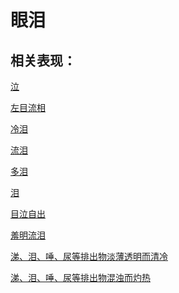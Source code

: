 # 眼泪## 相关表现：[泣](https://www.gmzyjc.com/search/result?wd=泣)[左目流相](https://www.gmzyjc.com/search/result?wd=左目流相)[冷泪](https://www.gmzyjc.com/search/result?wd=冷泪)[流泪](https://www.gmzyjc.com/search/result?wd=流泪)[多泪](https://www.gmzyjc.com/search/result?wd=多泪)[泪](https://www.gmzyjc.com/search/result?wd=泪)[目泣自出](https://www.gmzyjc.com/search/result?wd=目泣自出)[羞明流泪](https://www.gmzyjc.com/search/result?wd=羞明流泪)[涕、泪、唾、尿等排出物淡薄透明而清冷	](https://www.gmzyjc.com/search/result?wd=涕、泪、唾、尿等排出物淡薄透明而清冷	)[涕、泪、唾、尿等排出物混浊而灼热	](https://www.gmzyjc.com/search/result?wd=涕、泪、唾、尿等排出物混浊而灼热	)